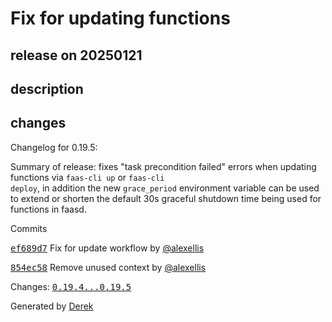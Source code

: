 # Fix for updating functions

## release on 20250121
## description
## changes
Changelog for 0.19.5:

Summary of release: fixes "task precondition failed" errors when updating functions via <code>faas-cli up</code> or <code>faas-cli deploy</code>, in addition the new <code>grace_period</code> environment variable can be used to extend or shorten the default 30s graceful shutdown time being used for functions in faasd.

Commits  

<a class="commit-link" data-hovercard-type="commit" data-hovercard-url="https://github.com/openfaas/faasd/commit/ef689d7b62b58c2824c2d59e2a1f6aaf77dc1430/hovercard" href="https://github.com/openfaas/faasd/commit/ef689d7b62b58c2824c2d59e2a1f6aaf77dc1430"><tt>ef689d7</tt></a> Fix for update workflow by <a class="user-mention notranslate" data-hovercard-type="user" data-hovercard-url="/users/alexellis/hovercard" data-octo-click="hovercard-link-click" data-octo-dimensions="link_type:self" href="https://github.com/alexellis">@alexellis</a>  

<a class="commit-link" data-hovercard-type="commit" data-hovercard-url="https://github.com/openfaas/faasd/commit/854ec5836d12ca9fbac980f128ba3f3da7b00ea2/hovercard" href="https://github.com/openfaas/faasd/commit/854ec5836d12ca9fbac980f128ba3f3da7b00ea2"><tt>854ec58</tt></a> Remove unused context by <a class="user-mention notranslate" data-hovercard-type="user" data-hovercard-url="/users/alexellis/hovercard" data-octo-click="hovercard-link-click" data-octo-dimensions="link_type:self" href="https://github.com/alexellis">@alexellis</a>

Changes: <a class="commit-link" href="https://github.com/openfaas/faasd/compare/0.19.4...0.19.5"><tt>0.19.4...0.19.5</tt></a>

Generated by <a href="https://github.com/alexellis/derek/">Derek</a>

